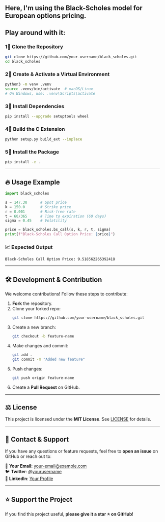 Here, I'm using the **Black-Scholes model** for European options pricing. 
---
## Play around with it:

### **1⃣ Clone the Repository**
```sh
git clone https://github.com/your-username/black_scholes.git
cd black_scholes
```

### **2⃣ Create & Activate a Virtual Environment**
```sh
python3 -m venv .venv
source .venv/bin/activate  # macOS/Linux
# On Windows, use: .venv\Scripts\activate
```

### **3⃣ Install Dependencies**
```sh
pip install --upgrade setuptools wheel
```

### **4⃣ Build the C Extension**
```sh
python setup.py build_ext --inplace
```

### **5⃣ Install the Package**
```sh
pip install -e .
```

---

## 🔥 Usage Example

```python
import black_scholes

s = 147.30      # Spot price
k = 150.0       # Strike price
r = 0.001       # Risk-free rate
t = 60/365      # Time to expiration (60 days)
sigma = 0.45    # Volatility

price = black_scholes.bs_call(s, k, r, t, sigma)
print(f"Black-Scholes Call Option Price: {price}")
```

### **📈 Expected Output**
```
Black-Scholes Call Option Price: 9.518562265392418
```

---

## 🛠️ Development & Contribution
We welcome contributions! Follow these steps to contribute:

1. **Fork** the repository.
2. Clone your forked repo:
   ```sh
   git clone https://github.com/your-username/black_scholes.git
   ```
3. Create a new branch:
   ```sh
   git checkout -b feature-name
   ```
4. Make changes and commit:
   ```sh
   git add .
   git commit -m "Added new feature"
   ```
5. Push changes:
   ```sh
   git push origin feature-name
   ```
6. Create a **Pull Request** on GitHub.

---

## ⚖️ License
This project is licensed under the **MIT License**. See [LICENSE](LICENSE) for details.

---

## 💬 Contact & Support
If you have any questions or feature requests, feel free to **open an issue** on GitHub or reach out to:

💎 **Your Email**: your-email@example.com  
🐦 **Twitter**: [@yourusername](https://twitter.com/yourusername)  
📢 **LinkedIn**: [Your Profile](https://linkedin.com/in/yourusername)

---

## ⭐ Support the Project
If you find this project useful, **please give it a star ⭐ on GitHub!**

